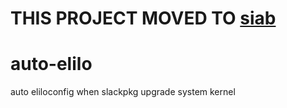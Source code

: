 # THIS PROJECT MOVED TO [siab](https://github.com/rizitis/siab)

# auto-elilo
auto eliloconfig when slackpkg upgrade system kernel
